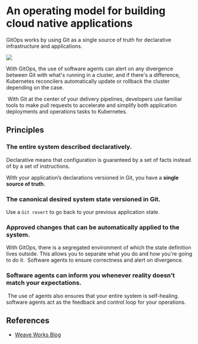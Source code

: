 # An operating model for building cloud native applications

GitOps works by using Git as a single source of truth for declarative infrastructure and applications. 
 
![](https://images.contentstack.io/v3/assets/blt300387d93dabf50e/bltccdc2969d11fa365/5b7afd0d1739fa520bbbb0bd/git-diagram.png) 

With GitOps, the use of software agents can alert on any divergence between Git with what's running in a cluster, and if there's a difference, Kubernetes reconcilers automatically update or rollback the cluster depending on the case.

 With Git at the center of your delivery pipelines, developers use familiar tools to make pull requests to accelerate and simplify both application deployments and operations tasks to Kubernetes.

## Principles

### The entire system described declaratively.
  
Declarative means that configuration is guaranteed by a set of facts instead of by a set of instructions. 

With your application’s declarations versioned in Git, you have a **single source of truth.**

### The canonical desired system state versioned in Git.
  
Use a `Git revert` to go back to your previous application state.

### Approved changes that can be automatically applied to the system.  
  
With GitOps, there is a segregated environment of which the state definition lives outside. This allows you to separate what you do and how you're going to do it.
 Software agents to ensure correctness and alert on divergence.


### Software agents can inform you whenever reality doesn’t match your expectations. 
  
 The use of agents also ensures that your entire system is self-healing. software agents act as the feedback and control loop for your operations.


## References

* [Weave Works Blog](https://www.weave.works/blog/what-is-gitops-really)